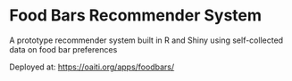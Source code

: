 # Food Bars Recommender System

A prototype recommender system built in R and Shiny using self-collected data on food bar preferences

Deployed at: https://oaiti.org/apps/foodbars/
